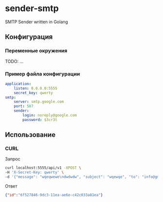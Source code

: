 # sender-smtp
SMTP Sender written in Golang

## Конфигурация

### Переменные окружения

TODO: ...

### Пример файла конфигурации

```yaml
application:
    listen: 0.0.0.0:5555
    secret_key: qwerty
smtp:
    server: smtp.google.com
    port: 587
    sender:
        login: noreply@google.com
        password: $3cr3t
```

## Использование

### CURL

Запрос

```sh
curl localhost:5555/api/v1 -XPOST \
-H 'X-Secret-Key: qwerty' \
-d '{"message": "wqeqwewe\ndwdwdw", "subject": "wqewqe", "to": "info@gmail.com"}' \
```

Ответ

```json
{"id":"6f527846-9dc3-11ea-ae6e-c42c033a81ea"}
```